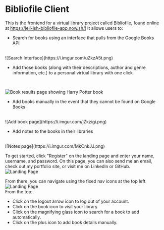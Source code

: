 # Bibliofile Client

This is the frontend for a virtual library project called Bibliofile, found online at <https://leil-ish-bibliofile-app.now.sh/!> It allows users to:

* Search for books using an interface that pulls from the Google Books API
<br>
![Search Interface](https://i.imgur.com/uZkzA5t.png)

* Add those books (along with their descriptions, author and genre information, etc.) to a personal virtual library with one click
<br>

![Book results page showing Harry Potter book](https://i.imgur.com/Or6HkVK.png)

* Add books manually in the event that they cannot be found on Google Books
<br>
![Add book page](https://i.imgur.com/jZkzigi.png)

* Add notes to the books in their libraries
<br>
![Notes page](https://i.imgur.com/MkCnkJJ.png)

To get started, click "Register" on the landing page and enter your name, username, and password. On this page, you can also send me an email, check out my portfolio site, or visit me on LinkedIn or GitHub.
<br>
![Landing Page](https://i.imgur.com/LIIFeCD.png)

From there, you can navigate using the fixed nav icons at the top left.
<br>
![Landing Page](https://i.imgur.com/ZXs9P3Y.png)
<br>
From the top:
* Click on the logout arrow icon to log out of your account.
* Click on the book icon to visit your library.
* Click on the magnifying glass icon to search for a book to add automatically.
* Click on the plus icon to add book details manually.
